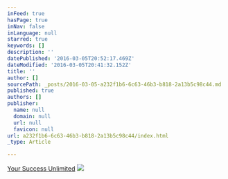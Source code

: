 ```yaml
---
inFeed: true
hasPage: true
inNav: false
inLanguage: null
starred: true
keywords: []
description: ''
datePublished: '2016-03-05T20:52:17.469Z'
dateModified: '2016-03-05T20:41:32.152Z'
title: ''
author: []
sourcePath: _posts/2016-03-05-a232f1b6-6c63-46b3-b818-2a13b5c98c44.md
published: true
authors: []
publisher:
  name: null
  domain: null
  url: null
  favicon: null
url: a232f1b6-6c63-46b3-b818-2a13b5c98c44/index.html
_type: Article

---
```

[Your Success Unlimited][0]
![](https://the-grid-user-content.s3-us-west-2.amazonaws.com/3a0822cd-b755-4c9f-8281-e50b0b74b8c9.jpg)

[0]: https://thegrid.ai/yoursuccessunlimited/